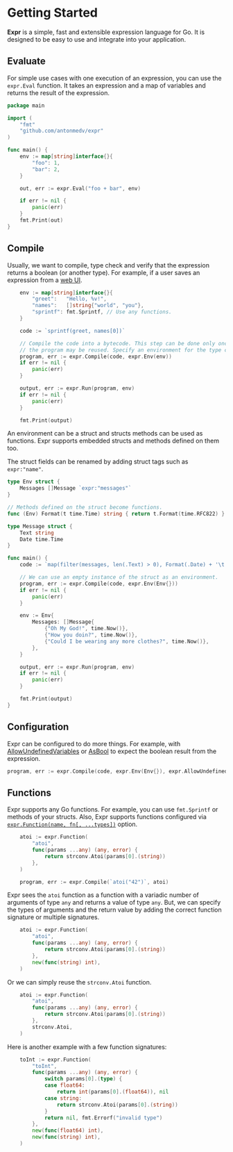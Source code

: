 # Getting Started

**Expr** is a simple, fast and extensible expression language for Go. It is
designed to be easy to use and integrate into your application.


## Evaluate

For simple use cases with one execution of an expression, you can use the 
`expr.Eval` function. It takes an expression and a map of variables and returns
the result of the expression.

```go
package main

import (
	"fmt"
	"github.com/antonmedv/expr"
)

func main() {
	env := map[string]interface{}{
		"foo": 1,
		"bar": 2,
	}

	out, err := expr.Eval("foo + bar", env)

	if err != nil {
		panic(err)
	}
	fmt.Print(out)
}
```

## Compile

Usually, we want to compile, type check and verify that the expression returns a 
boolean (or another type). For example, if a user saves an expression from a
[web UI](https://antonmedv.github.io/expr/).

```go
	env := map[string]interface{}{
		"greet":   "Hello, %v!",
		"names":   []string{"world", "you"},
		"sprintf": fmt.Sprintf, // Use any functions.
	}

	code := `sprintf(greet, names[0])`

	// Compile the code into a bytecode. This step can be done only once and
	// the program may be reused. Specify an environment for the type check.
	program, err := expr.Compile(code, expr.Env(env))
	if err != nil {
		panic(err)
	}

	output, err := expr.Run(program, env)
	if err != nil {
		panic(err)
	}

	fmt.Print(output)
```

An environment can be a struct and structs methods can be used as
functions. Expr supports embedded structs and methods defined on them too.

The struct fields can be renamed by adding struct tags such as `expr:"name"`.

```go
type Env struct {
	Messages []Message `expr:"messages"`
}

// Methods defined on the struct become functions.
func (Env) Format(t time.Time) string { return t.Format(time.RFC822) }

type Message struct {
	Text string
	Date time.Time
}

func main() {
	code := `map(filter(messages, len(.Text) > 0), Format(.Date) + '\t' + .Text + '\n')`

	// We can use an empty instance of the struct as an environment.
	program, err := expr.Compile(code, expr.Env(Env{}))
	if err != nil {
		panic(err)
	}

	env := Env{
		Messages: []Message{
			{"Oh My God!", time.Now()}, 
			{"How you doin?", time.Now()}, 
			{"Could I be wearing any more clothes?", time.Now()},
		},
	}

	output, err := expr.Run(program, env)
	if err != nil {
		panic(err)
	}

	fmt.Print(output)
}
```

## Configuration

Expr can be configured to do more things. For example, with [AllowUndefinedVariables](https://pkg.go.dev/github.com/antonmedv/expr#AllowUndefinedVariables) or [AsBool](https://pkg.go.dev/github.com/antonmedv/expr#AsBool) to expect the boolean result from the expression.

```go
program, err := expr.Compile(code, expr.Env(Env{}), expr.AllowUndefinedVariables(), expr.AsBool())
```

## Functions

Expr supports any Go functions. For example, you can use `fmt.Sprintf` or methods of your structs. 
Also, Expr supports functions configured via [`expr.Function(name, fn[, ...types])`](https://pkg.go.dev/github.com/antonmedv/expr#Function) option.

```go
	atoi := expr.Function(
		"atoi",
		func(params ...any) (any, error) {
			return strconv.Atoi(params[0].(string))
		},
	)

	program, err := expr.Compile(`atoi("42")`, atoi)
```

Expr sees the `atoi` function as a function with a variadic number of arguments of type `any` and returns a value of type `any`. But, we can specify the types of arguments and the return value by adding the correct function
signature or multiple signatures.

```go
	atoi := expr.Function(
		"atoi",
		func(params ...any) (any, error) {
			return strconv.Atoi(params[0].(string))
		},
		new(func(string) int),
	)
```

Or we can simply reuse the `strconv.Atoi` function.

```go
	atoi := expr.Function(
		"atoi",
		func(params ...any) (any, error) {
			return strconv.Atoi(params[0].(string))
		},
		strconv.Atoi,
	)
```

Here is another example with a few function signatures:

```go
	toInt := expr.Function(
		"toInt",
		func(params ...any) (any, error) {
			switch params[0].(type) {
			case float64:
				return int(params[0].(float64)), nil
			case string:
				return strconv.Atoi(params[0].(string))
			}
			return nil, fmt.Errorf("invalid type")
		},
		new(func(float64) int),
		new(func(string) int),
	)
```
